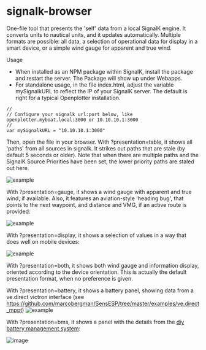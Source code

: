 # signalk-browser

One-file tool that presents the 'self' data from a local SignalK engine. It converts units to nautical units, and it updates automatically. Multiple formats are possible: all data, a selection of operational data for display in a smart device, or a simple wind gauge for apparent and true wind.

Usage
- When installed as an NPM package within SignalK, install the package and restart the server. The Package will show up under Webapps.
- For standalone usage, in the file index.html, adjust the variable mySignalkURL to reflect the IP of your SignalK server. The default is right for a typical Openplotter installation.
```
//
// Configure your signalk url:port below, like openplotter.myboat.local:3000 or 10.10.10.1:3000
//
var mySignalkURL = "10.10.10.1:3000"

```

Then, open the file in your browser. With ?presentation=table, it shows all 'paths' from all sources in signalk. It strikes out paths that are stale (by default 5 seconds or older). Note that when there are multiple paths and the SignalK Source Priorities have been set, the lower priority paths are staled out here.

![example](example.png)

With ?presentation=gauge, it shows a wind gauge with apparent and true wind, if available. Also, it features an aviation-style 'heading bug', that points to the next waypoint, and distance and VMG, if an active route is provided:

![example](example2.png)

With ?presentation=display, it shows a selection of values in a way that does well on mobile devices:

![example](example3.png)

With ?presentation=both, it shows both wind gauge and information display, oriented according to the device orientation. This is actually the default presentation format, when no preference is given.

With ?presentation=battery, it shows a battery panel, showing data from a ve.direct victron interface (see https://github.com/marcobergman/SensESP/tree/master/examples/ve.direct_mppt)
![example](example4.png)

With ?presentation=bms, it shows a panel with the details from the [diy battery management system](https://github.com/marcobergman/bms):

![image](https://github.com/marcobergman/signalk-browser/assets/17980560/41b3a51e-afe1-4b2a-a6dc-fe6a5e2adbcc)
